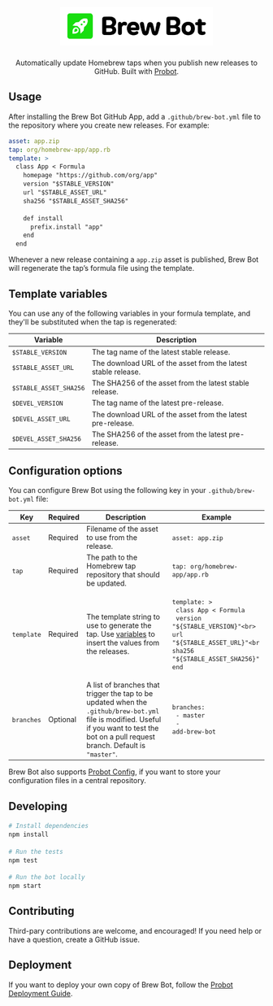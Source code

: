 <h1 align="center">
  <img src="design/logo.svg" alt="Brew Bot Logo" width="300" />
</h1>

<p align="center">Automatically update Homebrew taps when you publish new releases to GitHub. Built with <a href="https://github.com/probot/probot">Probot</a>.</p>

## Usage

After installing the Brew Bot GitHub App, add a `.github/brew-bot.yml` file to the repository where you create new releases. For example:

```yml
asset: app.zip
tap: org/homebrew-app/app.rb
template: >
  class App < Formula
    homepage "https://github.com/org/app"
    version "$STABLE_VERSION"
    url "$STABLE_ASSET_URL"
    sha256 "$STABLE_ASSET_SHA256"

    def install
      prefix.install "app"
    end
  end
```

Whenever a new release containing a `app.zip` asset is published, Brew Bot will regenerate the tap’s formula file using the template.

## Template variables

You can use any of the following variables in your formula template, and they'll be substituted when the tap is regenerated:

|Variable|Description|
|-|-|
|`$STABLE_VERSION`|The tag name of the latest stable release.|
|`$STABLE_ASSET_URL`|The download URL of the asset from the latest stable release.|
|`$STABLE_ASSET_SHA256`|The SHA256 of the asset from the latest stable release.|
|`$DEVEL_VERSION`|The tag name of the latest pre-release.|
|`$DEVEL_ASSET_URL`|The download URL of the asset from the latest pre-release.|
|`$DEVEL_ASSET_SHA256`|The SHA256 of the asset from the latest pre-release.|

## Configuration options

You can configure Brew Bot using the following key in your `.github/brew-bot.yml` file:

|Key|Required|Description|Example|
|-|-|-|-|
|`asset`|Required|Filename of the asset to use from the release.|<pre><code>asset: app.zip</code></pre>|
|`tap`|Required|The path to the Homebrew tap repository that should be updated.|<pre><code>tap: org/homebrew-app/app.rb</code></pre>|
|`template`|Required|The template string to use to generate the tap. Use [variables](#variables) to insert the values from the releases.|<pre><code>template: ><br>  class App < Formula<br>    version "${STABLE_VERSION}"<br>    url "${STABLE_ASSET_URL}"<br    sha256 "${STABLE_ASSET_SHA256}"<br>end</code>|
|`branches`|Optional|A list of branches that trigger the tap to be updated when the `.github/brew-bot.yml` file is modified. Useful if you want to test the bot on a pull request branch. Default is `"master"`.|<pre><code>branches:<br>  - master<br>  - add-brew-bot</code></pre>|

Brew Bot also supports [Probot Config](https://github.com/probot/probot-config), if you want to store your configuration files in a central repository.

## Developing

```sh
# Install dependencies
npm install

# Run the tests
npm test

# Run the bot locally
npm start
```

## Contributing

Third-pary contributions are welcome, and encouraged! If you need help or have a question, create a GitHub issue.

## Deployment

If you want to deploy your own copy of Brew Bot, follow the [Probot Deployment Guide](https://probot.github.io/docs/deployment/).